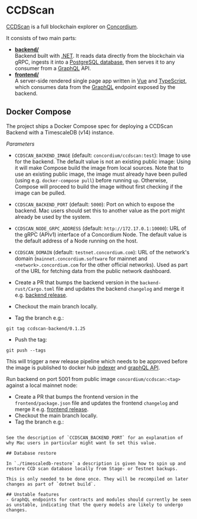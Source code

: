 # CCDScan

[CCDScan](https://ccdscan.io) is a full blockchain explorer on [Concordium](https://www.concordium.com/).

It consists of two main parts:

- **[backend/](./backend/README.md)**  
  Backend built with [.NET](https://dotnet.microsoft.com/en-us/). It reads data directly from the blockchain via gRPC, ingests it into a [PostgreSQL database](https://www.postgresql.org/), then serves it to any consumer from a [GraphQL](https://graphql.org/) API.
- **[frontend/](./frontend/README.md)**  
  A server-side rendered single page app written in [Vue](https://vuejs.org/) and [TypeScript](https://www.typescriptlang.org/), which consumes data from the [GraphQL](https://graphql.org/) endpoint exposed by the backend.

## Docker Compose

The project ships a Docker Compose spec for deploying a CCDScan Backend with a TimescaleDB (v14) instance.

*Parameters*

- `CCDSCAN_BACKEND_IMAGE` (default: `concordium/ccdscan:test`):
  Image to use for the backend. The default value is not an existing public image: Using it will make Compose build the image from local sources.
  Note that to use an existing public image, the image must already have been pulled (using e.g. `docker-compose pull`) before running `up`.
  Otherwise, Compose will proceed to build the image without first checking if the image can be pulled.
- `CCDSCAN_BACKEND_PORT` (default: `5000`):
  Port on which to expose the backend.
  Mac users should set this to another value as the port might already be used by the system.
- `CCDSCAN_NODE_GRPC_ADDRESS` (default: `http://172.17.0.1:10000`):
  URL of the gRPC (APIv1) interface of a Concordium Node. The default value is the default address of a Node running on the host.
- `CCDSCAN_DOMAIN` (default: `testnet.concordium.com`):
  URL of the network's domain (`mainnet.concordium.software` for mainnet and `<network>.concordium.com` for the other official networks).
  Used as part of the URL for fetching data from the public network dashboard.

- Create a PR that bumps the backend version in the `backend-rust/Cargo.toml` file and updates the backend `changelog` and merge it e.g. [backend release](https://github.com/Concordium/concordium-scan/pull/536/files).
- Checkout the main branch locally.
- Tag the branch e.g.:
```
git tag ccdscan-backend/0.1.25
```
- Push the tag:
```
git push --tags
```
This will trigger a new release pipeline which needs to be approved before the image is published to docker hub [indexer](https://hub.docker.com/r/concordium/ccdscan-indexer/tags) and [graphQL API](https://hub.docker.com/r/concordium/ccdscan-api/tags).

Run backend on port 5001 from public image `concordium/ccdscan:<tag>` against a local mainnet node:

- Create a PR that bumps the frontend version in the `frontend/package.json` file and updates the frontend `changelog` and merge it e.g. [frontend release](https://github.com/Concordium/concordium-scan/pull/488/files).
- Checkout the main branch locally.
- Tag the branch e.g.:
```

See the description of `CCDSCAN_BACKEND_PORT` for an explanation of why Mac users in particular might want to set this value.

## Database restore

In `./timescaledb-restore` a description is given how to spin up and restore CCD scan database locally from Stage- or Testnet backups.

This is only needed to be done once. They will be recompiled on later changes as part of `dotnet build`.

## Unstable features
- GraphQL endpoints for contracts and modules should currently be seen as unstable, indicating that the query models are likely to undergo changes.
